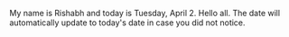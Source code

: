 My name is Rishabh and today is Tuesday, April 2. Hello all. The date will automatically update to today's date in case you did not notice.
